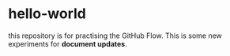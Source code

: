 # hello-world
this repository is for practising the GitHub Flow.
This is some new experiments for **document updates**.
